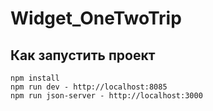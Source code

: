 # Widget_OneTwoTrip

## Как запустить проект

```
npm install
npm run dev - http://localhost:8085
npm run json-server - http://localhost:3000
```
